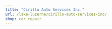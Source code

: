 ```yaml
---
title: "Cirillo Auto Services Inc."
url: /lake-luzerne/cirillo-auto-services-inc/
shop: car repair
---
```

